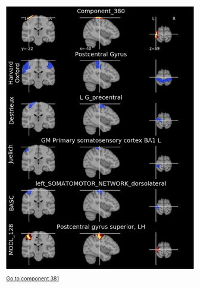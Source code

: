 


![380](preliminary/380.jpg "Component 380")

[Go to component 381](https://parietal-inria.github.io/MODL_atlas/512/381 "Component 381")